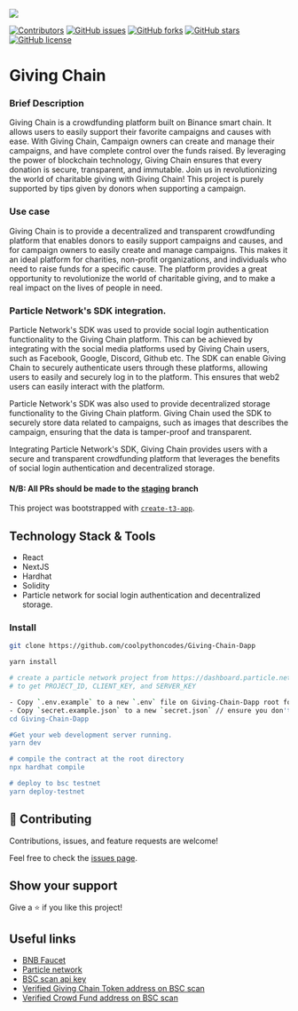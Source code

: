 
<!-- PROJECT SHIELDS -->
<!--
*** I'm using markdown "reference style" links for readability.
*** Reference links are enclosed in brackets [ ] instead of parentheses ( ).
*** See the bottom of this document for the declaration of the reference variables
*** for contributors-url, forks-url, etc. This is an optional, concise syntax you may use.
*** https://www.markdownguide.org/basic-syntax/#reference-style-links
-->

![](https://img.shields.io/badge/Hackathon-blueviolet)

[![Contributors][contributors-shield]][contributors-url]
[![GitHub issues][issues-shield]][issues-url]
[![GitHub forks][forks-shield]][forks-url]
[![GitHub stars][star-shield]][star-url]
[![GitHub license][license-shield]][license-url]



# Giving Chain 

### Brief Description
Giving Chain is a crowdfunding platform built on Binance smart chain. 
It allows users to easily support their favorite campaigns and causes with ease. 
With Giving Chain, Campaign owners can create and manage their campaigns, and have complete control over the funds raised. 
By leveraging the power of blockchain technology, Giving Chain ensures that every donation is secure, transparent, and immutable. Join us in revolutionizing the world of charitable giving with Giving Chain! This project is purely supported by tips given by donors when supporting a campaign.

### Use case

Giving Chain is to provide a decentralized and transparent crowdfunding platform that enables donors to easily support campaigns and causes, and for campaign owners to easily create and manage campaigns. This makes it an ideal platform for charities, non-profit organizations, and individuals who need to raise funds for a specific cause. The platform provides a great opportunity to revolutionize the world of charitable giving, and to make a real impact on the lives of people in need.

### Particle Network's SDK integration.

Particle Network's SDK was used to provide social login authentication functionality to the Giving Chain platform. This can be achieved by integrating with the social media platforms used by Giving Chain users, such as Facebook, Google, Discord, Github etc. The SDK can enable Giving Chain to securely authenticate users through these platforms, allowing users to easily and securely log in to the platform. This ensures that web2 users can easily interact with the platform.

Particle Network's SDK was also used to provide decentralized storage functionality to the Giving Chain platform. Giving Chain used the SDK to securely store data related to campaigns, such as images that describes the campaign, ensuring that the data is tamper-proof and transparent.

Integrating Particle Network's SDK, Giving Chain provides users with a secure and transparent crowdfunding platform that leverages the benefits of social login authentication and decentralized storage. 

#### **N/B**: All PRs should be made to the [staging](https://github.com/coolpythoncodes/Giving-Chain-Dapp/tree/staging) branch


This project was bootstrapped with [`create-t3-app`](https://create.t3.gg/).

## Technology Stack & Tools

- React
- NextJS
- Hardhat
- Solidity
- Particle network for social login authentication and decentralized storage.


### Install
```bash
git clone https://github.com/coolpythoncodes/Giving-Chain-Dapp

yarn install

# create a particle network project from https://dashboard.particle.network/#/project/all 
# to get PROJECT_ID, CLIENT_KEY, and SERVER_KEY

- Copy `.env.example` to a new `.env` file on Giving-Chain-Dapp root folder
- Copy `secret.example.json` to a new `secret.json` // ensure you don't expose this to the public
cd Giving-Chain-Dapp

#Get your web development server running.
yarn dev

# compile the contract at the root directory
npx hardhat compile

# deploy to bsc testnet
yarn deploy-testnet

```

## 🤝 Contributing

Contributions, issues, and feature requests are welcome!

Feel free to check the [issues page](../../issues/).

## Show your support

Give a ⭐ if you like this project!

## Useful links

- [BNB Faucet](https://testnet.bnbchain.org/faucet-smart)
- [Particle network](https://particle.network/)
- [BSC scan api key](https://bscscan.com/myapikey)
- [Verified Giving Chain Token address on BSC scan](https://testnet.bscscan.com/address/0x7bcc9c9ec80b96e6a92287e2333f78490b0570c4#code)
- [Verified Crowd Fund address on BSC scan](https://testnet.bscscan.com/address/0x80B67a86fada64DCeE4153E5d57b7e2E599aA810#code)

[contributors-shield]: https://img.shields.io/github/contributors/coolpythoncodes/Giving-Chain-Dapp?style=for-the-badge
[contributors-url]: https://github.com/coolpythoncodes/Giving-Chain-Dapp/graphs/contributors
[issues-shield]: https://img.shields.io/github/issues/coolpythoncodes/Giving-Chain-Dapp?style=for-the-badge
[issues-url]: https://github.com/coolpythoncodes/Giving-Chain-Dapp/issues
[forks-shield]: https://img.shields.io/github/forks/coolpythoncodes/Giving-Chain-Dapp?style=for-the-badge
[forks-url]: https://github.com/coolpythoncodes/Giving-Chain-Dapp/network
[star-shield]: https://img.shields.io/github/stars/coolpythoncodes/Giving-Chain-Dapp?style=for-the-badge
[star-url]: https://github.com/coolpythoncodes/Giving-Chain-Dapp/stargazers
[license-shield]: https://img.shields.io/github/license/coolpythoncodes/Giving-Chain-Dapp?style=for-the-badge
[license-url]: https://github.com/coolpythoncodes/Giving-Chain-Dapp/blob/main/LICENSE.md
